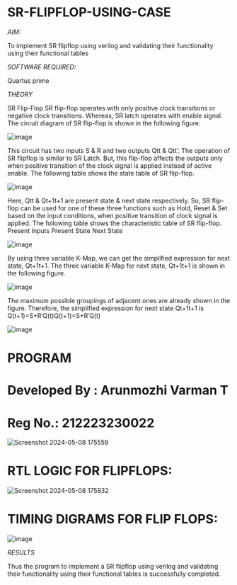 # SR-FLIPFLOP-USING-CASE

*AIM:*

To implement  SR flipflop using verilog and validating their functionality using their functional tables

*SOFTWARE REQUIRED:*

Quartus prime

*THEORY*

SR Flip-Flop SR flip-flop operates with only positive clock transitions or negative clock transitions. Whereas, SR latch operates with enable signal. The circuit diagram of SR flip-flop is shown in the following figure.

![image](https://github.com/naavaneetha/SR-FLIPFLOP-USING-CASE/assets/154305477/0f710028-ad52-4d3e-9276-8714cf023a25)

 
This circuit has two inputs S & R and two outputs Qtt & Qtt’. The operation of SR flipflop is similar to SR Latch. But, this flip-flop affects the outputs only when positive transition of the clock signal is applied instead of active enable. The following table shows the state table of SR flip-flop.

![image](https://github.com/naavaneetha/SR-FLIPFLOP-USING-CASE/assets/154305477/dabfc4f4-87e3-4cbc-9472-f89ee1b5ed30)

 
Here, Qtt & Qt+1t+1 are present state & next state respectively. So, SR flip-flop can be used for one of these three functions such as Hold, Reset & Set based on the input conditions, when positive transition of clock signal is applied. The following table shows the characteristic table of SR flip-flop. Present Inputs Present State Next State

![image](https://github.com/naavaneetha/SR-FLIPFLOP-USING-CASE/assets/154305477/dd90d16c-aec5-4290-a586-e2346b1e9eb5)

 
By using three variable K-Map, we can get the simplified expression for next state, Qt+1t+1. The three variable K-Map for next state, Qt+1t+1 is shown in the following figure.

![image](https://github.com/naavaneetha/SR-FLIPFLOP-USING-CASE/assets/154305477/473efad6-d70b-4ca7-aeb7-898bbfca319f)

 
The maximum possible groupings of adjacent ones are already shown in the figure. Therefore, the simplified expression for next state Qt+1t+1 is Q(t+1)=S+R′Q(t)Q(t+1)=S+R′Q(t)

![image](https://github.com/Kirubanithi-123/SR-FLIPFLOP-USING-CASE/assets/151388581/6df52181-a9f8-421b-898a-3f6eece38d4f)


# PROGRAM

# Developed By : Arunmozhi Varman T
# Reg No.: 212223230022
![Screenshot 2024-05-08 175559](https://github.com/Kirubanithi-123/SR-FLIPFLOP-USING-CASE/assets/151388581/08523d8a-81d7-4efd-a49f-a4bb748627fc)


# RTL LOGIC FOR FLIPFLOPS:

![Screenshot 2024-05-08 175832](https://github.com/Kirubanithi-123/SR-FLIPFLOP-USING-CASE/assets/151388581/a883b869-8a6e-4373-899a-cda2cb790297)


# TIMING DIGRAMS FOR FLIP FLOPS:
![image](https://github.com/Kirubanithi-123/SR-FLIPFLOP-USING-CASE/assets/151388581/04f1380a-bbf4-474b-8161-fda5418b1b31)



*RESULTS*

Thus the program to implement a SR flipflop using verilog and validating their functionality using their functional tables is successfully completed.
